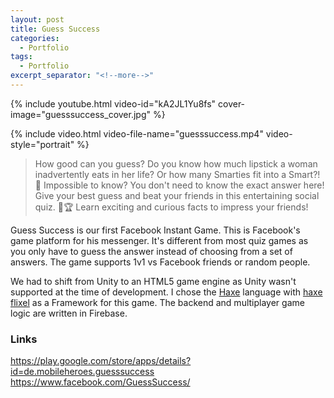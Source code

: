 ```yaml
---
layout: post
title: Guess Success
categories:
  - Portfolio
tags:
  - Portfolio
excerpt_separator: "<!--more-->"
---
```


{% include youtube.html video-id="kA2JL1Yu8fs" cover-image="guesssuccess_cover.jpg" %}

{% include video.html video-file-name="guesssuccess.mp4" video-style="portrait" %}

> How good can you guess? Do you know how much lipstick a woman inadvertently eats in her life? Or how many Smarties fit into a Smart?! 🤔
> Impossible to know? You don't need to know the exact answer here! Give your best guess and beat your friends in this entertaining social quiz. 👫🏆
> Learn exciting and curious facts to impress your friends!

Guess Success is our first Facebook Instant Game. This is Facebook's game platform for his messenger. It's different from most quiz games as you only have to guess the answer instead of choosing from a set of answers. The game supports 1v1 vs Facebook friends or random people.

We had to shift from Unity to an HTML5 game engine as Unity wasn't supported at the time of development. I chose the [Haxe](https://haxe.org/) language with [haxe flixel](http://haxeflixel.com/) as a Framework for this game. The backend and multiplayer game logic are written in Firebase.

### Links
<https://play.google.com/store/apps/details?id=de.mobileheroes.guesssuccess>
<https://www.facebook.com/GuessSuccess/>